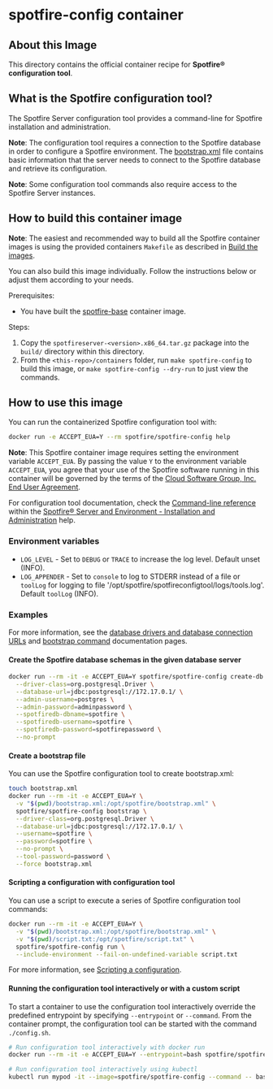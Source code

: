 # spotfire-config container

## About this Image

This directory contains the official container recipe for **Spotfire® configuration tool**.

## What is the Spotfire configuration tool?

The Spotfire Server configuration tool provides a command-line for Spotfire installation and administration.

**Note**: The configuration tool requires a connection to the Spotfire database in order to configure a Spotfire environment.
The [bootstrap.xml](https://docs.tibco.com/pub/spotfire_server/latest/doc/html/TIB_sfire_server_tsas_admin_help/server/topics/creating_the_bootstrap.xml_file.html)
file contains basic information that the server needs to connect to the Spotfire database and retrieve its configuration.

**Note**: Some configuration tool commands also require access to the Spotfire Server instances.

## How to build this container image

**Note**: The easiest and recommended way to build all the Spotfire container images is using the provided containers `Makefile` as described in [Build the images](../../README.md#build-the-images).

You can also build this image individually.
Follow the instructions below or adjust them according to your needs.

Prerequisites:
- You have built the [spotfire-base](../spotfire-base/README.md) container image.

Steps:
1. Copy the `spotfireserver-<version>.x86_64.tar.gz` package into the `build/` directory within this directory.
2. From the `<this-repo>/containers` folder, run `make spotfire-config` to build this image, or `make spotfire-config --dry-run` to just view the commands.

## How to use this image

You can run the containerized Spotfire configuration tool with:
```bash
docker run -e ACCEPT_EUA=Y --rm spotfire/spotfire-config help
```

**Note**:  This Spotfire container image requires setting the environment variable `ACCEPT_EUA`.
By passing the value `Y` to the environment variable `ACCEPT_EUA`, you agree that your use of the Spotfire software running in this container will be governed by the terms of the [Cloud Software Group, Inc. End User Agreement](https://www.cloud.com/legal/terms).

For configuration tool documentation, check the [Command-line reference](https://docs.tibco.com/pub/spotfire_server/latest/doc/html/TIB_sfire_server_tsas_admin_help/server/topics/command-line_reference.html)
within the [Spotfire® Server and Environment - Installation and Administration](https://docs.tibco.com/pub/spotfire_server/latest/doc/html/TIB_sfire_server_tsas_admin_help/server-homepage.html) help.

### Environment variables

- `LOG_LEVEL` - Set to `DEBUG` or `TRACE` to increase the log level. Default unset (INFO).
- `LOG_APPENDER` - Set to `console` to log to STDERR instead of a file or `toolLog` for logging to file '/opt/spotfire/spotfireconfigtool/logs/tools.log'. Default `toolLog` (INFO).

### Examples

For more information, see the [database drivers and database connection URLs](https://docs.tibco.com/pub/spotfire_server/latest/doc/html/TIB_sfire_server_tsas_admin_help/server/topics/database_drivers_and_database_connection_urls.html)
and [bootstrap command](https://docs.tibco.com/pub/spotfire_server/latest/doc/html/TIB_sfire_server_tsas_admin_help/server/topics/bootstrap.html)
documentation pages.

#### Create the Spotfire database schemas in the given database server

```bash
docker run --rm -it -e ACCEPT_EUA=Y spotfire/spotfire-config create-db \
  --driver-class=org.postgresql.Driver \
  --database-url=jdbc:postgresql://172.17.0.1/ \
  --admin-username=postgres \
  --admin-password=adminpassword \
  --spotfiredb-dbname=spotfire \
  --spotfiredb-username=spotfire \
  --spotfiredb-password=spotfirepassword \
  --no-prompt
```

#### Create a bootstrap file

You can use the Spotfire configuration tool to create bootstrap.xml:

```bash
touch bootstrap.xml
docker run --rm -it -e ACCEPT_EUA=Y \
  -v "$(pwd)/bootstrap.xml:/opt/spotfire/bootstrap.xml" \
  spotfire/spotfire-config bootstrap \
  --driver-class=org.postgresql.Driver \
  --database-url=jdbc:postgresql://172.17.0.1/ \
  --username=spotfire \
  --password=spotfire \
  --no-prompt \
  --tool-password=password \
  --force bootstrap.xml
```

#### Scripting a configuration with configuration tool

You can use a script to execute a series of Spotfire configuration tool commands:

```bash
docker run --rm -it -e ACCEPT_EUA=Y \
  -v "$(pwd)/bootstrap.xml:/opt/spotfire/bootstrap.xml" \
  -v "$(pwd)/script.txt:/opt/spotfire/script.txt" \
  spotfire/spotfire-config run \
  --include-environment --fail-on-undefined-variable script.txt
```

For more information, see [Scripting a configuration](https://docs.tibco.com/pub/spotfire_server/latest/doc/html/TIB_sfire_server_tsas_admin_help/server/topics/scripting_a_configuration.html).

#### Running the configuration tool interactively or with a custom script

To start a container to use the configuration tool interactively override the predefined entrypoint by specifying `--entrypoint` or `--command`.
From the container prompt, the configuration tool can be started with the command `./config.sh`.

```bash
# Run configuration tool interactively with docker run
docker run --rm -it -e ACCEPT_EUA=Y --entrypoint=bash spotfire/spotfire-config

# Run configuration tool interactively using kubectl
kubectl run mypod -it --image=spotfire/spotfire-config --command -- bash
```
